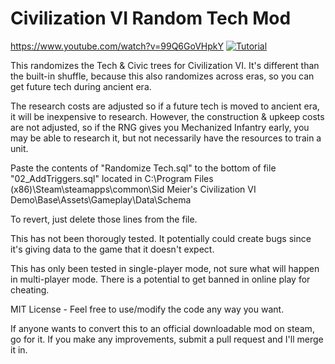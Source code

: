 # Civilization VI Random Tech Mod

https://www.youtube.com/watch?v=99Q6GoVHpkY
[![Tutorial](https://img.youtube.com/vi/99Q6GoVHpkY/hqdefault.jpg)](https://www.youtube.com/watch?v=99Q6GoVHpkY)

This randomizes the Tech & Civic trees for Civilization VI. It's different than the built-in shuffle, because this also randomizes across eras, so you can get future tech during ancient era.

The research costs are adjusted so if a future tech is moved to ancient era, it will be inexpensive to research. However, the construction & upkeep costs are not adjusted, so if the RNG gives you Mechanized Infantry early, you may be able to research it, but not necessarily have the resources to train a unit.

Paste the contents of "Randomize Tech.sql" to the bottom of file "02_AddTriggers.sql" located in C:\Program Files (x86)\Steam\steamapps\common\Sid Meier's Civilization VI Demo\Base\Assets\Gameplay\Data\Schema

To revert, just delete those lines from the file.

This has not been thorougly tested. It potentially could create bugs since it's giving data to the game that it doesn't expect.

This has only been tested in single-player mode, not sure what will happen in multi-player mode. There is a potential to get banned in online play for cheating.

MIT License - Feel free to use/modify the code any way you want.

If anyone wants to convert this to an official downloadable mod on steam, go for it. If you make any improvements, submit a pull request and I'll merge it in.

